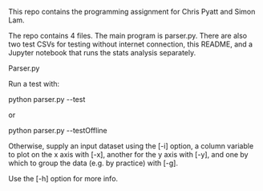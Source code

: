 This repo contains the programming assignment for Chris Pyatt and Simon Lam.

The repo contains 4 files. The main program is parser.py. There are also two test CSVs for testing without internet connection, this README, and a Jupyter notebook that runs the stats analysis separately.

Parser.py 

Run a test with:

  python parser.py --test
  
or

  python parser.py --testOffline
  

Otherwise, supply an input dataset using the [-i] option, a column variable to plot on the x axis with [-x], another for the y axis with [-y], and one by which to group the data (e.g. by practice) with [-g].

Use the [-h] option for more info.
